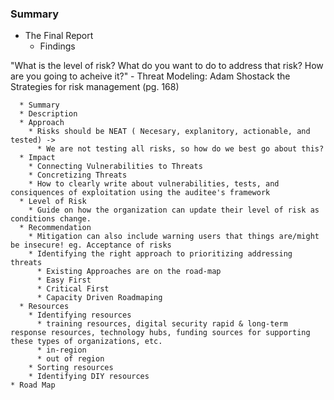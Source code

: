 ### Summary 

  * The Final Report
    * Findings

"What is the level of risk? What do you want to do to address that risk? How are you going to acheive it?" - Threat Modeling: Adam Shostack the Strategies for risk management (pg. 168) 

      * Summary
      * Description
      * Approach
		* Risks should be NEAT ( Necesary, explanitory, actionable, and tested) ->
		  * We are not testing all risks, so how do we best go about this?
	  * Impact
		* Connecting Vulnerabilities to Threats
		* Concretizing Threats
		* How to clearly write about vulnerabilities, tests, and consiquences of exploitation using the auditee's framework
	  * Level of Risk
	    * Guide on how the organization can update their level of risk as conditions change.
	  * Recommendation
	    * Mitigation can also include warning users that things are/might be insecure! eg. Acceptance of risks
		* Identifying the right approach to prioritizing addressing threats
		  * Existing Approaches are on the road-map
		  * Easy First
		  * Critical First
		  * Capacity Driven Roadmaping
	  * Resources
		* Identifying resources
		  * training resources, digital security rapid & long-term response resources, technology hubs, funding sources for supporting these types of organizations, etc. 
		  * in-region
		  * out of region
		* Sorting resources
		* Identifying DIY resources
    * Road Map
